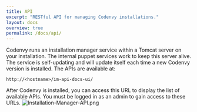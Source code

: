 ```yaml
---
title: API
excerpt: "RESTful API for managing Codenvy installations."
layout: docs
overview: true
permalink: /docs/api/
---
```

Codenvy runs an installation manager service within a Tomcat server on your installation. The internal puppet services work to keep this server alive.  The service is self-updating and will update itself each time a new Codenvy version is installed. The APIs are available at:

```text  
http://<hostname>/im-api-docs-ui/
```

After Codenvy is installed, you can access this URL to display the list of available APIs. You must be logged in as an admin to gain access to these URLs.
![Installation-Manager-API.png](/docs/images/Installation-Manager-API.png)
